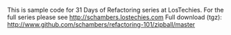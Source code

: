 This is sample code for 31 Days of Refactoring series at LosTechies. For the full series please see <http://schambers.lostechies.com>
Full download (tgz): <http://www.github.com/schambers/refactoring-101/zipball/master>

